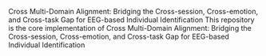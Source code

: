 Cross Multi-Domain Alignment: Bridging the Cross-session, Cross-emotion, and Cross-task Gap for EEG-based Individual Identification
This repository is the core implementation of Cross Multi-Domain Alignment: Bridging the Cross-session, Cross-emotion, and Cross-task Gap for EEG-based Individual Identification
